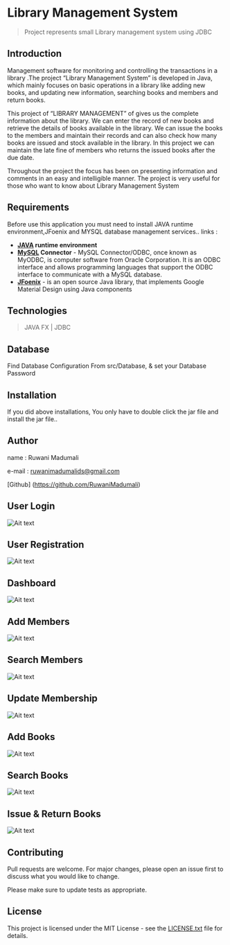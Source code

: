 # Library Management System
> Project represents small Library management system using JDBC

## Introduction 
Management software for monitoring and controlling the transactions in a library .The project “Library Management System” is developed in Java, which mainly focuses on basic operations in a library like adding new books, and updating new information, searching books and members and return books.

This project of “LIBRARY MANAGEMENT” of gives us the complete information about the library. We can enter the record of new books and retrieve the details of books available in the library. We can issue the books to the members and maintain their records and can also check how many books are issued and stock available in the library. In this project we can maintain the late fine of members who returns the issued books after the due date.

Throughout the project the focus has been on presenting information and comments in an easy and intelligible manner. The project is very useful for those who want to know about Library Management System

## Requirements

Before use this application you must need to install JAVA runtime environment,JFoenix and MYSQL database management services..
links :
 - **[JAVA](https://www.oracle.com/technetwork/java/javase/downloads/jdk8-downloads-2133151.html)  runtime environment** 
 - **[MySQL](https://www.mysql.com/) Connector** - MySQL Connector/ODBC, once known as MyODBC, is computer software from Oracle Corporation. It is an ODBC interface and allows programming languages that support the ODBC interface to communicate with a MySQL database. 
 - **[JFoenix](https://mvnrepository.com/artifact/com.jfoenix/jfoenix/8.0.10)** - is an open source Java library, that implements Google Material Design using Java components
 
 ## Technologies
 > JAVA FX | 
 > JDBC

## Database
Find Database Configuration From src/Database, & set your Database Password

## Installation

If you did above installations, You only have to double click the jar file and install the jar file..

## Author

name  : Ruwani Madumali

e-mail : ruwanimadumalids@gmail.com

[Github] (https://github.com/RuwaniMadumali)
## User Login
![Ait text](src/screenShots/login.PNG)

## User Registration
![Ait text](src/screenShots/Register.PNG)

## Dashboard
![Ait text](src/screenShots/dashboard.PNG)

## Add Members
![Ait text](src/screenShots/addMember.PNG)

## Search Members
![Ait text](src/screenShots/SearchMember.PNG)

## Update Membership
![Ait text](src/screenShots/MemberUpdation.PNG)

## Add Books
![Ait text](src/screenShots/AddBook.PNG)

## Search Books
![Ait text](src/screenShots/searchBooks.PNG)

## Issue & Return Books
![Ait text](src/screenShots/issue&Returns.PNG)

## Contributing
Pull requests are welcome. For major changes, please open an issue first to discuss what you would like to change.

Please make sure to update tests as appropriate.

## License
This project is licensed under the MIT License - see the [LICENSE.txt](LICENSE.txt) file for details.